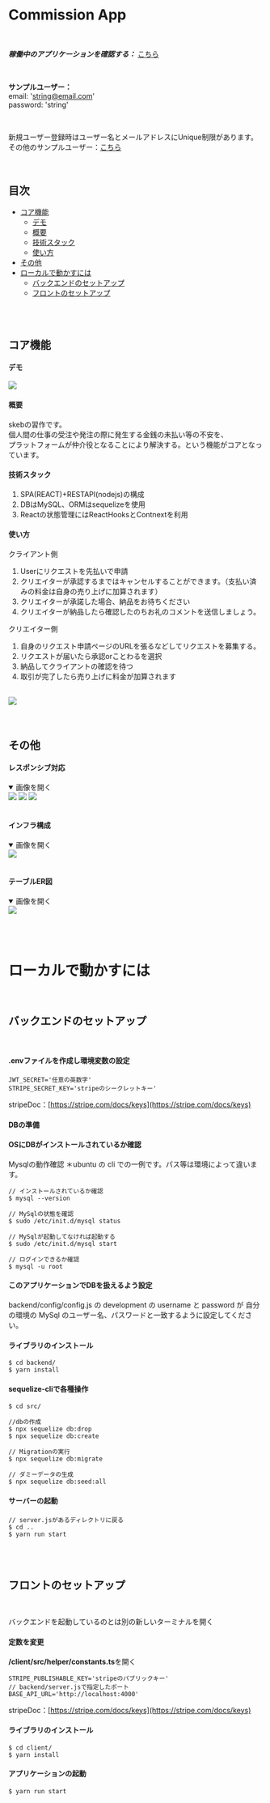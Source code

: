 # Commission App

<br/>

***稼働中のアプリケーションを確認する：*** [こちら](https://commission-app.netlify.app)

<br/>

**サンプルユーザー：**<br/>
email: 'string@email.com'<br/>
password: 'string'<br/>

<br/>


新規ユーザー登録時はユーザー名とメールアドレスにUnique制限があります。<br/>
その他のサンプルユーザー：[こちら](https://github.com/waynejsk/commition_app/blob/main/backend/src/seeders/20211031233803-test-users.js)

<br/>

## 目次

 - [コア機能](#コア機能)
    - [デモ](#デモ)
    - [概要](#概要)
    - [技術スタック](#技術スタック)
    - [使い方](#使い方)
 - [その他](#その他)
 - [ローカルで動かすには](#ローカルで動かすには)
    - [バックエンドのセットアップ](#バックエンドのセットアップ)
    - [フロントのセットアップ](#フロントのセットアップ)



<br/>
<br/>

## コア機能

#### デモ
<a href="https://www.youtube.com/watch?v=lECa6--BVzA">
 <img src="https://github.com/negisan/commition_app/blob/image/commission-app-demomp4%20-%E5%86%8D%E7%94%9F%E3%82%B5%E3%83%A0%E3%83%8D.png" name="demo">
</a>
 <br/>

#### 概要

skebの習作です。<br/>
個人間の仕事の受注や発注の際に発生する金銭の未払い等の不安を、<br/>
プラットフォームが仲介役となることにより解決する。という機能がコアとなっています。<br/>


#### 技術スタック
1. SPA(REACT)+RESTAPI(nodejs)の構成
2. DBはMySQL、ORMはsequelizeを使用
3. Reactの状態管理にはReactHooksとContnextを利用


#### 使い方

クライアント側
1. Userにリクエストを先払いで申請
2. クリエイターが承認するまではキャンセルすることができます。（支払い済みの料金は自身の売り上げに加算されます）
3. クリエイターが承諾した場合、納品をお待ちください
4. クリエイターが納品したら確認したのちお礼のコメントを送信しましょう。

クリエイター側
1. 自身のリクエスト申請ページのURLを張るなどしてリクエストを募集する。
2. リクエストが届いたら承認orことわるを選択
3. 納品してクライアントの確認を待つ
4. 取引が完了したら売り上げに料金が加算されます
<br/>

<img src="https://github.com/waynejsk/commition_app/blob/image/%E3%82%B3%E3%82%A2%E6%A9%9F%E8%83%BD%E6%A6%82%E8%A6%81.jpg" name="ExplainCoreFunction">
<br/>


<br/>
<br/>

## その他

#### レスポンシブ対応

<details open>
 <summary>画像を開く</summary>
 <img src="https://github.com/waynejsk/commition_app/blob/image/resposive1.jpg" name="responsive1">
 <img src="https://github.com/waynejsk/commition_app/blob/image/resposive2.jpg" name="responsive2">
 <img src="https://github.com/waynejsk/commition_app/blob/image/resposive3.jpg" name="responsive3">
</details>

<br/>

#### インフラ構成

<details open>
 <summary>画像を開く</summary>
 <img src="https://github.com/waynejsk/commition_app/blob/image/%E3%82%A4%E3%83%B3%E3%83%95%E3%83%A9%E6%A7%8B%E6%88%90%E5%9B%B3.jpg" name=" Infrastructure Architect" >
 </details>

<br/>

#### テーブルER図

<details open>
 <summary>画像を開く</summary>
 <img src="https://github.com/waynejsk/commition_app/blob/image/%E3%83%86%E3%83%BC%E3%83%96%E3%83%AB%E8%A8%AD%E8%A8%88er%E5%9B%B3.jpg" name="table er" >
 </details>

<br/>



<br/>
<br/>


# ローカルで動かすには

<br/>

## バックエンドのセットアップ

<br/>

#### .envファイルを作成し環境変数の設定

```
JWT_SECRET='任意の英数字'
STRIPE_SECRET_KEY='stripeのシークレットキー'
```

stripeDoc：[https://stripe.com/docs/keys](https://stripe.com/docs/keys)

#### DBの準備

#### OSにDBがインストールされているか確認

Mysqlの動作確認 ＊ubuntu の cli での一例です。パス等は環境によって違います。

```
// インストールされているか確認
$ mysql --version

// MySqlの状態を確認
$ sudo /etc/init.d/mysql status

// MySqlが起動してなければ起動する
$ sudo /etc/init.d/mysql start

// ログインできるか確認
$ mysql -u root
```

#### このアプリケーションでDBを扱えるよう設定
backend/config/config.js の development の username と password が 自分の環境の MySql のユーザー名、パスワードと一致するように設定してください。

#### ライブラリのインストール

```
$ cd backend/
$ yarn install
```

#### sequelize-cliで各種操作

```
$ cd src/

//dbの作成
$ npx sequelize db:drop
$ npx sequelize db:create

// Migrationの実行
$ npx sequelize db:migrate

// ダミーデータの生成
$ npx sequelize db:seed:all
```

#### サーバーの起動

```
// server.jsがあるディレクトリに戻る
$ cd ..
$ yarn run start
```

<br/>
<br/>

## フロントのセットアップ

<br/>

バックエンドを起動しているのとは別の新しいターミナルを開く

#### 定数を変更

**/client/src/helper/constants.ts**を開く

```
STRIPE_PUBLISHABLE_KEY='stripeのパブリックキー'
// backend/server.jsで指定したポート
BASE_API_URL='http://localhost:4000'
```
stripeDoc：[https://stripe.com/docs/keys](https://stripe.com/docs/keys)<br/>


#### ライブラリのインストール

```
$ cd client/
$ yarn install
```

#### アプリケーションの起動

```
$ yarn run start
```
